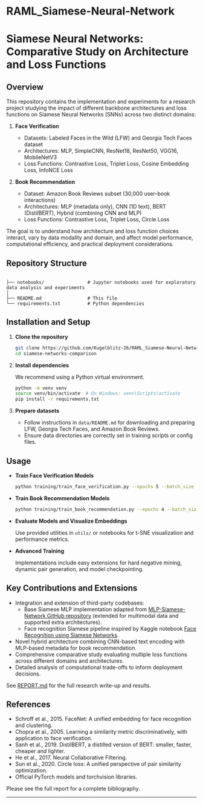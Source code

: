 # RAML_Siamese-Neural-Network

# Siamese Neural Networks: Comparative Study on Architecture and Loss Functions

## Overview

This repository contains the implementation and experiments for a research project studying the impact of different backbone architectures and loss functions on Siamese Neural Networks (SNNs) across two distinct domains:

1. **Face Verification**  
   - Datasets: Labeled Faces in the Wild (LFW) and Georgia Tech Faces dataset  
   - Architectures: MLP, SimpleCNN, ResNet18, ResNet50, VGG16, MobileNetV3  
   - Loss Functions: Contrastive Loss, Triplet Loss, Cosine Embedding Loss, InfoNCE Loss

2. **Book Recommendation**  
   - Dataset: Amazon Book Reviews subset (30,000 user-book interactions)  
   - Architectures: MLP (metadata only), CNN (1D text), BERT (DistilBERT), Hybrid (combining CNN and MLP)  
   - Loss Functions: Contrastive Loss, Triplet Loss, Circle Loss

The goal is to understand how architecture and loss function choices interact, vary by data modality and domain, and affect model performance, computational efficiency, and practical deployment considerations.

## Repository Structure

```

├── notebooks/                # Jupyter notebooks used for exploratory data analysis and experiments
│
├── README.md                 # This file
└── requirements.txt          # Python dependencies
```

## Installation and Setup

1. **Clone the repository**

   ```bash
   git clone https://github.com/Kugelblitz-26/RAML_Siamese-Neural-Network.git
   cd siamese-networks-comparison
   ```

2. **Install dependencies**

   We recommend using a Python virtual environment.

   ```bash
   python -m venv venv
   source venv/bin/activate  # On Windows: venv\Scripts\activate
   pip install -r requirements.txt
   ```

3. **Prepare datasets**

   - Follow instructions in `data/README.md` for downloading and preparing LFW, Georgia Tech Faces, and Amazon Book Reviews.
   - Ensure data directories are correctly set in training scripts or config files.

## Usage

- **Train Face Verification Models**

  ```bash
  python training/train_face_verification.py --epochs 5 --batch_size 32 --architecture MobileNetV3 --loss Triplet
  ```

- **Train Book Recommendation Models**

  ```bash
  python training/train_book_recommendation.py --epochs 4 --batch_size 64 --architecture Hybrid --loss Contrastive
  ```

- **Evaluate Models and Visualize Embeddings**

  Use provided utilities in `utils/` or notebooks for t-SNE visualization and performance metrics.

- **Advanced Training**

  Implementations include easy extensions for hard negative mining, dynamic pair generation, and model checkpointing.

## Key Contributions and Extensions

- Integration and extension of third-party codebases:
  - Base Siamese MLP implementation adapted from [MLP-Siamese-Network GitHub repository](https://github.com/Setarehkhaleghian/MLP-Siamese-Network) (extended for multimodal data and supported extra architectures).
  - Face recognition Siamese pipeline inspired by Kaggle notebook [Face Recognition using Siamese Networks](https://www.kaggle.com/code/vijaykrishnan1905/face-recognition-using-siamese-networks).
- Novel hybrid architecture combining CNN-based text encoding with MLP-based metadata for book recommendation.
- Comprehensive comparative study evaluating multiple loss functions across different domains and architectures.
- Detailed analysis of computational trade-offs to inform deployment decisions.

See [REPORT.md](./notebooks/REPORT.md) for the full research write-up and results.

## References

- Schroff et al., 2015. FaceNet: A unified embedding for face recognition and clustering.  
- Chopra et al., 2005. Learning a similarity metric discriminatively, with application to face verification.  
- Sanh et al., 2019. DistilBERT, a distilled version of BERT: smaller, faster, cheaper and lighter.  
- He et al., 2017. Neural Collaborative Filtering.  
- Sun et al., 2020. Circle loss: A unified perspective of pair similarity optimization.  
- Official PyTorch models and torchvision libraries.

Please see the full report for a complete bibliography.



---

